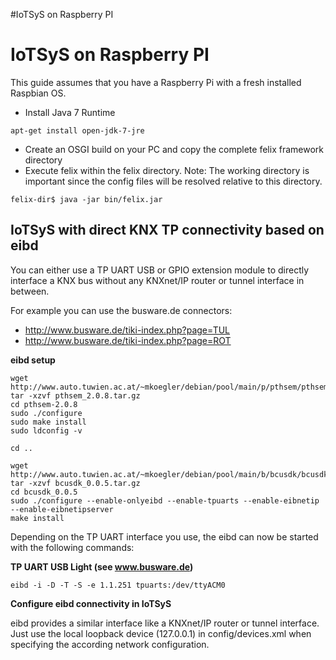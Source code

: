 #IoTSyS on Raspberry PI

# IoTSyS on Raspberry PI #

This guide assumes that you have a Raspberry Pi with a fresh installed Raspbian OS.

  * Install Java 7 Runtime

```
apt-get install open-jdk-7-jre
```

  * Create an OSGI build on your PC and copy the complete felix framework directory
  * Execute felix within the felix directory. Note: The working directory is important since the config files will be resolved relative to this directory.

```
felix-dir$ java -jar bin/felix.jar
```

## IoTSyS with direct KNX TP connectivity based on eibd ##
You can either use a TP UART USB or GPIO extension module to directly interface a KNX bus without any KNXnet/IP router or tunnel interface in between.

For example you can use the busware.de connectors:
  * http://www.busware.de/tiki-index.php?page=TUL
  * http://www.busware.de/tiki-index.php?page=ROT

**eibd setup**

```
wget  http://www.auto.tuwien.ac.at/~mkoegler/debian/pool/main/p/pthsem/pthsem_2.0.8.tar.gz
tar -xzvf pthsem_2.0.8.tar.gz
cd pthsem-2.0.8
sudo ./configure
sudo make install
sudo ldconfig -v

cd ..

wget http://www.auto.tuwien.ac.at/~mkoegler/debian/pool/main/b/bcusdk/bcusdk_0.0.5.tar.gz
tar -xzvf bcusdk_0.0.5.tar.gz
cd bcusdk_0.0.5
sudo ./configure --enable-onlyeibd --enable-tpuarts --enable-eibnetip --enable-eibnetipserver
make install
```

Depending on the TP UART interface you use, the eibd can now be started with the following commands:

**TP UART USB Light (see www.busware.de)**
```
eibd -i -D -T -S -e 1.1.251 tpuarts:/dev/ttyACM0
```

**Configure eibd connectivity in IoTSyS**

eibd provides a similar interface like a KNXnet/IP router or tunnel interface. Just use the local loopback device (127.0.0.1) in config/devices.xml when specifying the according network configuration.